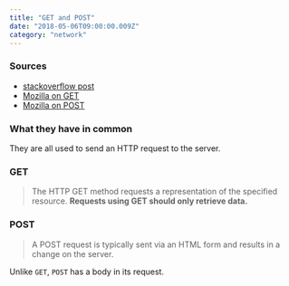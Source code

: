 ```yaml
---
title: "GET and POST"
date: "2018-05-06T09:00:00.009Z"
category: "network"
---
```


### Sources
* [stackoverflow post](https://stackoverflow.com/questions/3477333/what-is-the-difference-between-post-and-get?utm_medium=organic&utm_source=google_rich_qa&utm_campaign=google_rich_qa)
* [Mozilla on GET](https://developer.mozilla.org/ko/docs/Web/HTTP/Methods/GET)
* [Mozilla on POST](https://developer.mozilla.org/en-US/docs/Web/HTTP/Methods/POST)

### What they have in common
They are all used to send an HTTP request to the server.

### GET
> The HTTP GET method requests a representation of the specified resource. **Requests using GET should only retrieve data.**

### POST
> A POST request is typically sent via an HTML form and results in a change on the server.

Unlike `GET`, `POST` has a body in its request.  
